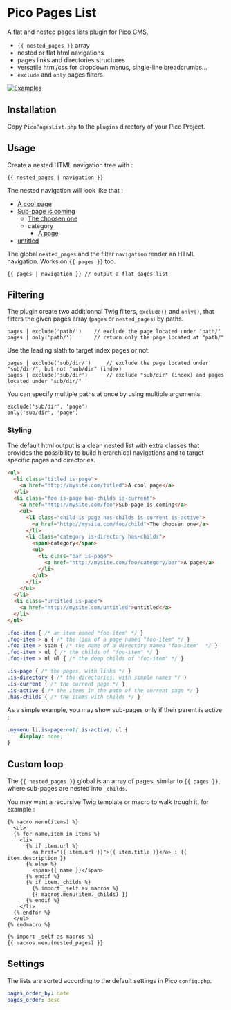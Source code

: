 # Pico Pages List

A flat and nested pages lists plugin for [Pico CMS](http://picocms.org).

- `{{ nested_pages }}` array
- nested or flat html navigations
- pages links and directories structures
- versatile html/css for dropdown menus, single-line breadcrumbs...
- `exclude` and `only` pages filters

[![Examples](examples/capture.png)](http://pico.nliautaud.fr/PicoPagesList)

## Installation

Copy `PicoPagesList.php` to the `plugins` directory of your Pico Project.

## Usage

Create a nested HTML navigation tree with :

```twig
{{ nested_pages | navigation }}
```

The nested navigation will look like that :

* [A cool page]()
* [Sub-page is coming]()
	* [The choosen one]()
	* category
		* [A page]()
* [untitled]()

The global `nested_pages` and the filter `navigation` render an HTML navigation. Works on `{{ pages }}` too.

```twig
{{ pages | navigation }} // output a flat pages list
```

## Filtering

The plugin create two additionnal Twig filters, `exclude()` and `only()`, that filters the given pages array (`pages` or `nested_pages`) by paths.

```twig
pages | exclude('path/')    // exclude the page located under "path/"
pages | only('path/')       // return only the page located at "path/"
```

Use the leading slath to target index pages or not.

```twig
pages | exclude('sub/dir/')     // exclude the page located under "sub/dir/", but not "sub/dir" (index)
pages | exclude('sub/dir')      // exclude "sub/dir" (index) and pages located under "sub/dir/"
```

You can specify multiple paths at once by using multiple arguments.

```twig
exclude('sub/dir', 'page')
only('sub/dir', 'page')
```

### Styling

The default html output is a clean nested list with extra classes that provides the possibility to build hierarchical navigations and to target specific pages and directories.

```html
<ul>
  <li class="titled is-page">
    <a href="http://mysite.com/titled">A cool page</a>
  </li>
  <li class="foo is-page has-childs is-current">
    <a href="http://mysite.com/foo">Sub-page is coming</a>
    <ul>
      <li class="child is-page has-childs is-current is-active">
        <a href="http://mysite.com/foo/child">The choosen one</a>
      </li>
      <li class="category is-directory has-childs">
        <span>category</span>
        <ul>
          <li class="bar is-page">
            <a href="http://mysite.com/foo/category/bar">A page</a>
          </li>
        </ul>
      </li>
    </ul>
  </li>
  <li class="untitled is-page">
    <a href="http://mysite.com/untitled">untitled</a>
  </li>
</ul>
```

```css
.foo-item { /* an item named "foo-item" */ }
.foo-item > a { /* the link of a page named "foo-item" */ }
.foo-item > span { /* the name of a directory named "foo-item"  */ }
.foo-item > ul { /* the childs of "foo-item" */ }
.foo-item > ul ul { /* the deep childs of "foo-item" */ }

.is-page { /* the pages, with links */ }
.is-directory { /* the directories, with simple names */ }
.is-current { /* the current page */ }
.is-active { /* the items in the path of the current page */ }
.has-childs { /* the items with childs */ }
```

As a simple example, you may show sub-pages only if their parent is active :

```css
.mymenu li.is-page:not(.is-active) ul {
    display: none;
}
```

## Custom loop

The `{{ nested_pages }}` global is an array of pages, similar to `{{ pages }}`, where sub-pages are nested into `_childs`.

You may want a recursive Twig template or macro to walk trough it, for example :

```twig
{% macro menu(items) %}
  <ul>
  {% for name,item in items %}
    <li>
      {% if item.url %}
        <a href="{{ item.url }}">{{ item.title }}</a> : {{ item.description }}
      {% else %}
        <span>{{ name }}</span>
      {% endif %}
      {% if item._childs %}
        {% import _self as macros %}
        {{ macros.menu(item._childs) }}
      {% endif %}
    </li>
  {% endfor %}
  </ul>
{% endmacro %}

{% import _self as macros %}
{{ macros.menu(nested_pages) }}
```

## Settings

The lists are sorted according to the default settings in Pico `config.php`.

```yml
pages_order_by: date
pages_order: desc
```
